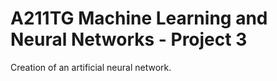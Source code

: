 # A211TG Machine Learning and Neural Networks - Project 3

Creation of an artificial neural network.
